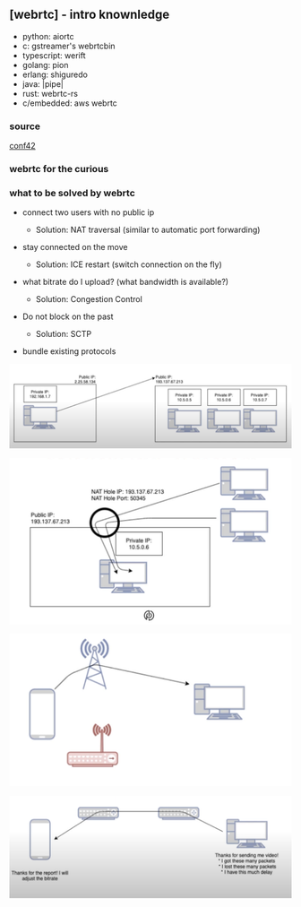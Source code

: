 ## [webrtc] - intro knownledge


- python: aiortc
- c: gstreamer's webrtcbin
- typescript: werift
- golang: pion
- erlang: shiguredo
- java: |pipe|
- rust: webrtc-rs
- c/embedded: aws webrtc
### source
[conf42](https://youtu.be/4kdU9_a-gII)

### webrtc for the curious


### what to be solved by webrtc
- connect two users with no public ip
    - Solution: NAT traversal (similar to automatic port forwarding)
- stay connected on the move
    - Solution: ICE restart (switch connection on the fly)
- what bitrate do I upload? (what bandwidth is available?)
    - Solution: Congestion Control
- Do not block on the past
    - Solution: SCTP

- bundle existing protocols

![](../assets/img/webrtc_no_public.png)

![](../assets/img/webrtc_nat_traversal.png)

![](../assets/img/webrtc_ice_restart.png)

![](../assets/img/webrtc_congestion_control.png)

